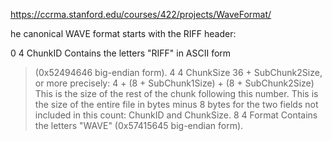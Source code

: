 https://ccrma.stanford.edu/courses/422/projects/WaveFormat/

he canonical WAVE format starts with the RIFF header:

0         4   ChunkID          Contains the letters "RIFF" in ASCII form
> (0x52494646 big-endian form).
4         4   ChunkSize        36 + SubChunk2Size, or more precisely:
> 4 + (8 + SubChunk1Size) + (8 + SubChunk2Size)
> This is the size of the rest of the chunk
> following this number.  This is the size of the
> entire file in bytes minus 8 bytes for the
> two fields not included in this count:
> ChunkID and ChunkSize.
8         4   Format           Contains the letters "WAVE"
> (0x57415645 big-endian form).